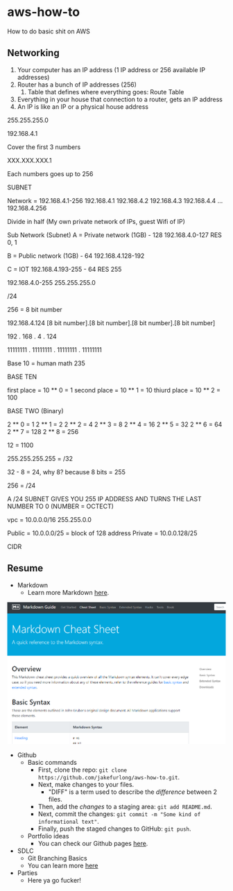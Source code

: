 # aws-how-to

How to do basic shit on AWS

## Networking

1. Your computer has an IP address (1 IP address or 256 available IP addresses)
2. Router has a bunch of IP addresses (256)
   1. Table that defines where everything goes: Route Table
3. Everything in your house that connection to a router, gets an IP address
4. An IP is like an IP or a physical house address


255.255.255.0

192.168.4.1

Cover the first 3 numbers

XXX.XXX.XXX.1

Each numbers goes up to 256

SUBNET

Network = 192.168.4.1-256
192.168.4.1
192.168.4.2
192.168.4.3
192.168.4.4
...
192.168.4.256

Divide in half (My own private network of IPs, guest Wifi of IP)

Sub Network (Subnet)
A = Private network (1GB) - 128
192.168.4.0-127
RES 0, 1

B = Public network (1GB) - 64
192.168.4.128-192

C = IOT
192.168.4.193-255 - 64
RES 255

192.168.4.0-255
255.255.255.0

/24

256 = 8 bit number

192.168.4.124
[8 bit number].[8 bit number].[8 bit number].[8 bit number]

192           .    168       . 4            . 124

11111111      . 11111111     . 11111111     . 11111111


Base 10 = human math
235

BASE TEN

first place = 10 ** 0 = 1
second place = 10 ** 1 = 10
thiurd place = 10 ** 2 = 100

BASE TWO (Binary)

2 ** 0 = 1
2 ** 1 = 2
2 ** 2 = 4
2 ** 3 = 8
2 ** 4 = 16
2 ** 5 = 32
2 ** 6 = 64
2 ** 7 = 128
2 ** 8 = 256

12 = 1100

255.255.255.255 = /32

32 - 8 = 24, why 8? because 8 bits = 255

256 = /24

A /24 SUBNET GIVES YOU 255 IP ADDRESS AND TURNS THE LAST NUMBER TO 0 (NUMBER = OCTECT)

vpc = 10.0.0.0/16
255.255.0.0

Public  = 10.0.0.0/25 =  block of 128 address
Private = 10.0.0.128/25

CIDR 






## Resume

- Markdown
  - Learn more Markdown [here](https://www.markdownguide.org/cheat-sheet/).

<img src="./images/markdown-example.png" width="509" height="327">

- Github
  - Basic commands
    - First, clone the repo: `git clone https://github.com/jakefurlong/aws-how-to.git`.
    - Next, make changes to your files.
      - "DIFF" is a term used to describe the *difference* between 2 files.
    - Then, add the *changes* to a staging area: `git add README.md`.
    - Next, commit the changes: `git commit -m "Some kind of informational text"`.
    - Finally, push the staged changes to GitHub: `git push`.
  - Portfolio ideas
    - You can check our Github pages [here](https://pages.github.com/).
- SDLC
  - Git Branching Basics
  - You can learn more [here](https://www.youtube.com/watch?v=QV0kVNvkMxc)
- Parties
  - Here ya go fucker!